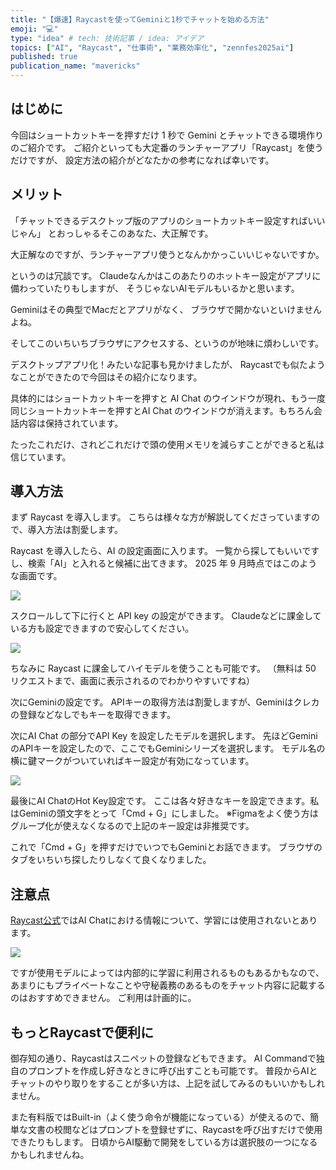 ```yaml
---
title: "【爆速】Raycastを使ってGeminiと1秒でチャットを始める方法"
emoji: "💻"
type: "idea" # tech: 技術記事 / idea: アイデア
topics: ["AI", "Raycast", "仕事術", "業務効率化", "zennfes2025ai"]
published: true
publication_name: "mavericks"
---
```


## はじめに

今回はショートカットキーを押すだけ 1 秒で Gemini とチャットできる環境作りのご紹介です。
ご紹介といっても大定番のランチャーアプリ「Raycast」を使うだけですが、
設定方法の紹介がどなたかの参考になれば幸いです。

## メリット

「チャットできるデスクトップ版のアプリのショートカットキー設定すればいいじゃん」
とおっしゃるそこのあなた、大正解です。

大正解なのですが、ランチャーアプリ使うとなんかかっこいいじゃないですか。

というのは冗談です。
Claudeなんかはこのあたりのホットキー設定がアプリに備わっていたりもしますが、
そうじゃないAIモデルもいるかと思います。

Geminiはその典型でMacだとアプリがなく、
ブラウザで開かないといけませんよね。

そしてこのいちいちブラウザにアクセスする、というのが地味に煩わしいです。

デスクトップアプリ化！みたいな記事も見かけましたが、
Raycastでも似たようなことができたので今回はその紹介になります。

具体的にはショートカットキーを押すと AI Chat のウインドウが現れ、もう一度同じショートカットキーを押すとAI Chat のウインドウが消えます。もちろん会話内容は保持されています。

たったこれだけ、されどこれだけで頭の使用メモリを減らすことができると私は信じています。

## 導入方法

まず Raycast を導入します。
こちらは様々な方が解説してくださっていますので、導入方法は割愛します。

Raycast を導入したら、AI の設定画面に入ります。
一覧から探してもいいですし、検索「AI」と入れると候補に出てきます。
2025 年 9 月時点ではこのような画面です。

![](https://storage.googleapis.com/zenn-user-upload/5002c4c0df00-20250924.png)

スクロールして下に行くと API key の設定ができます。
Claudeなどに課金している方も設定できますので安心してください。

![](https://storage.googleapis.com/zenn-user-upload/7ce82c234d20-20250924.png)

ちなみに Raycast に課金してハイモデルを使うことも可能です。
（無料は 50 リクエストまで、画面に表示されるのでわかりやすいですね）

次にGeminiの設定です。
APIキーの取得方法は割愛しますが、Geminiはクレカの登録などなしでもキーを取得できます。

次にAI Chat の部分でAPI Key を設定したモデルを選択します。
先ほどGeminiのAPIキーを設定したので、ここでもGeminiシリーズを選択します。
モデル名の横に鍵マークがついていればキー設定が有効になっています。

![](https://storage.googleapis.com/zenn-user-upload/5f32fe846143-20250924.png)

最後にAI ChatのHot Key設定です。
ここは各々好きなキーを設定できます。私はGeminiの頭文字をとって「Cmd + G」にしました。
※Figmaをよく使う方はグループ化が使えなくなるので上記のキー設定は非推奨です。

これで「Cmd + G」を押すだけでいつでもGeminiとお話できます。
ブラウザのタブをいちいち探したりしなくて良くなりました。

## 注意点
[Raycast公式](https://manual.raycast.com/raycast-ai-privacy-security)ではAI Chatにおける情報について、学習には使用されないとあります。

![](https://storage.googleapis.com/zenn-user-upload/e5fb0f663e2f-20250924.png)

ですが使用モデルによっては内部的に学習に利用されるものもあるかもなので、
あまりにもプライベートなことや守秘義務のあるものをチャット内容に記載するのはおすすめできません。
ご利用は計画的に。

## もっとRaycastで便利に
御存知の通り、Raycastはスニペットの登録などもできます。
AI Commandで独自のプロンプトを作成し好きなときに呼び出すことも可能です。
普段からAIとチャットのやり取りをすることが多い方は、上記を試してみるのもいいかもしれません。

また有料版ではBuilt-in（よく使う命令が機能になっている）が使えるので、簡単な文書の校閲などはプロンプトを登録せずに、Raycastを呼び出すだけで使用できたりもします。
日頃からAI駆動で開発をしている方は選択肢の一つになるかもしれませんね。

